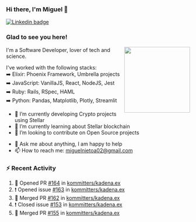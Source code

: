 ### Hi there, I'm Miguel 👋

<a href="https://linkedin.com/in/miguelnietoa/" target="_blank" rel="noopener noreferrer">
  <img src="https://img.shields.io/badge/-LinkedIn-0e76a8?style=flat-square&logo=Linkedin&logoColor=white" alt="Linkedin badge">
</a>
<!-- [![Website Badge](https://img.shields.io/badge/Website-3b5998?style=flat-square&logo=google-chrome&logoColor=white)](#notavailablenow#) 

<img src="https://i.imgur.com/tbrLrt5.gif" width=400 alt="Coding GIF" align="right"/>
-->


### Glad to see you here!
<a href="https://github.com/miguelnietoa"><img src="https://github-readme-stats.vercel.app/api?username=miguelnietoa&show_icons=true&hide_border=true&count_private=true&include_all_commits=true&theme=tokyonight" height="180em" align="right"/></a>
I'm a Software Developer, lover of tech and science. 

I've worked with the following stacks:\
➡️ Elixir: Phoenix Framework, Umbrella projects\
➡️ JavaScript: VanillaJS, React, NodeJS, Jest\
➡️ Ruby: Rails, RSpec, HAML\
➡️ Python: Pandas, Matplotlib, Plotly, Streamlit

- 🔭 I’m currently developing Crypto projects using Stellar
- 🌱 I’m currently learning about Stellar blockchain
- 👯 I’m looking to contribute on Open Source projects
<!-- 
- 😄 I just finished a Machine Learning course! 
- 🤔 I’m looking for help with ...
-->
- 💬 Ask me about anything, I am happy to help
- 📫 How to reach me: miguelnietoa02@gmail.com


### ⚡ Recent Activity

<!--START_SECTION:activity-->
1. 💪 Opened PR [#164](https://github.com/kommitters/kadena.ex/pull/164) in [kommitters/kadena.ex](https://github.com/kommitters/kadena.ex)
2. ❗️ Opened issue [#163](https://github.com/kommitters/kadena.ex/issues/163) in [kommitters/kadena.ex](https://github.com/kommitters/kadena.ex)
3. 🎉 Merged PR [#162](https://github.com/kommitters/kadena.ex/pull/162) in [kommitters/kadena.ex](https://github.com/kommitters/kadena.ex)
4. ❗️ Closed issue [#153](https://github.com/kommitters/kadena.ex/issues/153) in [kommitters/kadena.ex](https://github.com/kommitters/kadena.ex)
5. 🎉 Merged PR [#155](https://github.com/kommitters/kadena.ex/pull/155) in [kommitters/kadena.ex](https://github.com/kommitters/kadena.ex)
<!--END_SECTION:activity-->
